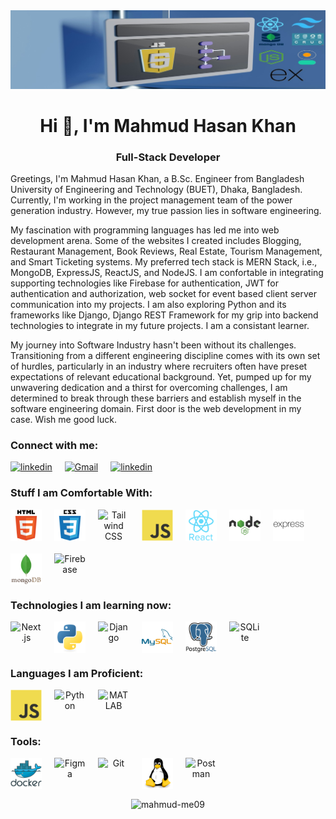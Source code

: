 <img src="./assets/banner.jpeg" alt="Banner" border="0">
<h1 align="center">Hi 👋, I'm Mahmud Hasan Khan</h1>
<h3 align="center">Full-Stack Developer</h3>
<p text-align="justify">Greetings, I'm Mahmud Hasan Khan, a B.Sc. Engineer from Bangladesh University of Engineering and Technology (BUET), Dhaka, Bangladesh. Currently, I'm working in the project management team of the power generation industry. However, my true passion lies in software engineering.

My fascination with programming languages has led me into web development arena. Some of the websites I created includes Blogging, Restaurant Management, Book Reviews, Real Estate, Tourism Management, and Smart Ticketing systems. My preferred tech stack is MERN Stack, i.e., MongoDB, ExpressJS, ReactJS, and NodeJS. I am confortable in integrating supporting technologies like Firebase for authentication, JWT for authentication and authorization, web socket for event based client server communication into my projects. I am also exploring Python and its frameworks like Django, Django REST Framework for my grip into backend technologies to integrate in my future projects. I am a consistant learner.
  
My journey into Software Industry hasn't been without its challenges. Transitioning from a different engineering discipline comes with its own set of hurdles, particularly in an industry where recruiters often have preset expectations of relevant educational background. Yet, pumped up for my unwavering dedication and a thirst for overcoming challenges, I am determined to break through these barriers and establish myself in the software engineering domain. First door is the web development in my case. Wish me good luck.</p>

<h3 align="left">Connect with me:</h3>
<p align="middle" style="display: flex; flex-wrap: wrap; gap: 20px;">
<a href="https://www.linkedin.com/in/mahmud-hasan-webdev" rel="noopener" target="_blank"><img src="https://www.vectorlogo.zone/logos/linkedin/linkedin-ar21.svg" alt="linkedin" border="0"></a>
<a href="mailto:mahmud.me09@gmail.com" rel="noopener"><img src="https://www.vectorlogo.zone/logos/gmail/gmail-ar21.svg" alt="Gmail" border="0"></a>
<a href="https://mahmud-me09.github.io/mahmud-me09/" rel="noopener" target="_blank"><img src="./assets/website.ico" alt="linkedin" border="0"></a>
</p>

<h3 align="left">Stuff I am Comfortable With:</h3>
<p align="middle" style="display: flex; flex-wrap: wrap; gap: 20px;">
    <img src="https://raw.githubusercontent.com/devicons/devicon/master/icons/html5/html5-original-wordmark.svg" alt="HTML5" width="50" height="50"/>
    <img src="https://raw.githubusercontent.com/devicons/devicon/master/icons/css3/css3-original-wordmark.svg" alt="CSS3" width="50" height="50"/>
    <img src="https://www.vectorlogo.zone/logos/tailwindcss/tailwindcss-icon.svg" alt="Tailwind CSS" width="50" height="50"/>
    <img src="https://raw.githubusercontent.com/devicons/devicon/master/icons/javascript/javascript-original.svg" alt="JavaScript" width="50" height="50"/>
    <img src="https://raw.githubusercontent.com/devicons/devicon/master/icons/react/react-original-wordmark.svg" alt="React" width="50" height="50"/>
    <img src="https://raw.githubusercontent.com/devicons/devicon/master/icons/nodejs/nodejs-original-wordmark.svg" alt="Node.js" width="50" height="50"/>
    <img src="https://raw.githubusercontent.com/devicons/devicon/master/icons/express/express-original-wordmark.svg" alt="Express.js" width="50" height="50"/>
    <img src="https://raw.githubusercontent.com/devicons/devicon/master/icons/mongodb/mongodb-original-wordmark.svg" alt="MongoDB" width="50" height="50"/>
    <img src="https://www.vectorlogo.zone/logos/firebase/firebase-icon.svg" alt="Firebase" width="50" height="50"/>
</p>
<h3 align="left">Technologies I am learning now:</h3>
<p align="middle" style="display: flex; flex-wrap: wrap; gap: 20px;">
    <img src="https://cdn.worldvectorlogo.com/logos/nextjs-2.svg" alt="Next.js" width="50" height="50"/>
    <img src="https://raw.githubusercontent.com/devicons/devicon/master/icons/python/python-original.svg" alt="Python" width="50" height="50"/>
    <img src="https://cdn.worldvectorlogo.com/logos/django.svg" alt="Django" width="50" height="50"/>
    <img src="https://raw.githubusercontent.com/devicons/devicon/master/icons/mysql/mysql-original-wordmark.svg" alt="MySQL" width="50" height="50"/>
    <img src="https://raw.githubusercontent.com/devicons/devicon/master/icons/postgresql/postgresql-original-wordmark.svg" alt="PostgreSQL" width="50" height="50"/>
    <img src="https://www.vectorlogo.zone/logos/sqlite/sqlite-icon.svg" alt="SQLite" width="50" height="50"/>
</p>
<h3 align="left">Languages I am Proficient:</h3>
<p align="middle" style="display: flex; flex-wrap: wrap; gap: 20px;">
    <img src="https://raw.githubusercontent.com/devicons/devicon/master/icons/javascript/javascript-original.svg" alt="Javacript" width="50" height="50"/>
    <img src="https://www.vectorlogo.zone/logos/python/python-icon.svg" alt="Python" width="50" height="50"/>
    <img src="https://upload.wikimedia.org/wikipedia/commons/2/21/Matlab_Logo.png" alt="MATLAB" width="50" height="50"/>
  
</p>
<h3 align="left">Tools:</h3>
<p align="middle" style="display: flex; flex-wrap: wrap; gap: 20px;">
    <img src="https://raw.githubusercontent.com/devicons/devicon/master/icons/docker/docker-original-wordmark.svg" alt="Docker" width="50" height="50"/>
    <img src="https://www.vectorlogo.zone/logos/figma/figma-icon.svg" alt="Figma" width="50" height="50"/>
    <img src="https://www.vectorlogo.zone/logos/git-scm/git-scm-icon.svg" alt="Git" width="50" height="50"/>
    <img src="https://raw.githubusercontent.com/devicons/devicon/master/icons/linux/linux-original.svg" alt="Linux" width="50" height="50"/>
    <img src="https://www.vectorlogo.zone/logos/getpostman/getpostman-icon.svg" alt="Postman" width="50" height="50"/>
  </p>

<p align="center" style="width:100%"><img align="center" src="https://github-readme-stats.vercel.app/api/top-langs?username=mahmud-me09&show_icons=true&locale=en&layout=compact" alt="mahmud-me09" /></p>
